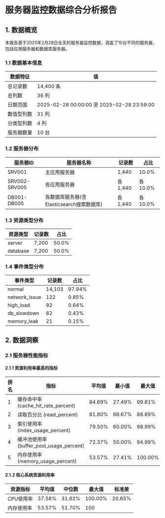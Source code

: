 # 服务器监控数据综合分析报告

## 1. 数据概览

本报告基于2025年2月28日全天的服务器监控数据，涵盖了10台不同的服务器，包括应用服务器和数据库服务器。

### 1.1 数据基本信息

| 数据特征 | 值 |
|---------|-----|
| 总记录数 | 14,400 条 |
| 总列数 | 36 列 |
| 日期范围 | 2025-02-28 00:00:00 至 2025-02-28 23:59:00 |
| 数值型列数 | 31 列 |
| 分类型列数 | 4 列 |
| 服务器数量 | 10 台 |

### 1.2 服务器分布

| 服务器ID | 服务器名称 | 记录数 | 占比 |
|---------|-----------|--------|------|
| SRV001 | 主应用服务器 | 1,440 | 10.0% |
| SRV002-SRV005 | 各应用服务器 | 各1,440 | 各10.0% |
| DB001-DB005 | 各数据库服务器(含Elasticsearch搜索数据库) | 各1,440 | 各10.0% |

### 1.3 资源类型分布

| 资源类型 | 记录数 | 占比 |
|---------|--------|------|
| server | 7,200 | 50.0% |
| database | 7,200 | 50.0% |

### 1.4 事件类型分布

| 事件类型 | 记录数 | 占比 |
|---------|--------|------|
| normal | 14,103 | 97.94% |
| network_issue | 122 | 0.85% |
| high_load | 92 | 0.64% |
| db_slowdown | 62 | 0.43% |
| memory_leak | 21 | 0.15% |

## 2. 数据洞察

### 2.1 服务器性能指标

#### 2.1.1 资源利用率最高的指标

| 排名 | 指标 | 平均值 | 最小值 | 最大值 | 标准差 |
|------|------|--------|--------|--------|--------|
| 1 | 缓存命中率 (cache_hit_rate_percent) | 84.69% | 27.49% | 99.81% | 7.98% |
| 2 | 读取百分比 (read_percent) | 81.80% | 66.67% | 88.89% | 5.87% |
| 3 | 索引使用率 (index_usage_percent) | 79.50% | 60.00% | 98.99% | 11.26% |
| 4 | 缓冲池使用率 (buffer_pool_usage_percent) | 72.37% | 50.00% | 94.99% | 12.93% |
| 5 | 内存使用率 (memory_usage_percent) | 53.57% | 27.41% | 100.00% | 15.33% |

#### 2.1.2 核心系统资源利用率

| 资源指标 | 平均值 | 中位数 | 最大值 | 标准差 |
|---------|--------|--------|--------|--------|
| CPU使用率 | 37.58% | 31.62% | 100.00% | 20.65% |
| 内存使用率 | 53.57% | 51.70% | 100